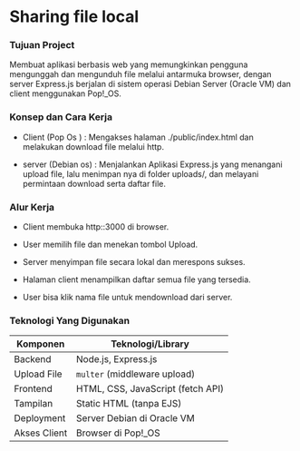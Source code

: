 #  Sharing file local 

### Tujuan Project 
Membuat aplikasi berbasis web yang memungkinkan pengguna mengunggah dan mengunduh file melalui antarmuka browser, dengan server Express.js berjalan di sistem operasi Debian Server (Oracle VM) dan client menggunakan Pop!_OS.

### Konsep dan Cara Kerja 
- Client (Pop Os ) : Mengakses halaman ./public/index.html
dan melakukan download file melalui http.

- server (Debian os) : Menjalankan Aplikasi Express.js  yang menangani upload file, lalu menimpan nya di folder uploads/, dan melayani permintaan download serta daftar file.

### Alur Kerja 
- Client membuka http:<ip-debian>:3000 di browser.


- User memilih file dan menekan tombol Upload.

- Server menyimpan file secara lokal dan merespons sukses.

- Halaman client menampilkan daftar semua file yang tersedia.

- User bisa klik nama file untuk mendownload dari server.


### Teknologi Yang Digunakan
| Komponen     | Teknologi/Library                 |
| ------------ | --------------------------------- |
| Backend      | Node.js, Express.js               |
| Upload File  | `multer` (middleware upload)      |
| Frontend     | HTML, CSS, JavaScript (fetch API) |
| Tampilan     | Static HTML (tanpa EJS)           |
| Deployment   | Server Debian di Oracle VM        |
| Akses Client | Browser di Pop!\_OS               |


